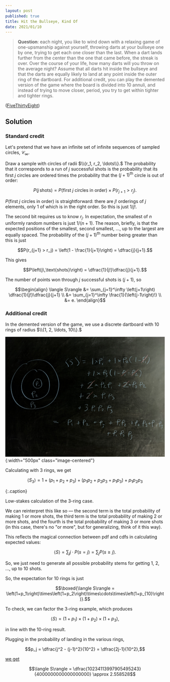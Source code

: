 ```yaml
---
layout: post
published: true
title: Hit the Bullseye, Kind Of
date: 2021/01/10
---
```


>**Question**: each night, you like to wind down with a relaxing game of one-upsmanship against yourself, throwing darts at your bullseye one by one, trying to get each one closer than the last. When a dart lands further from the center than the one that came before, the streak is over. Over the course of your life, how many darts will you throw on the average night? Assume that all darts hit inside the bullseye and that the darts are equally likely to land at any point inside the outer ring of the dartboard. For additional credit, you can play the demented version of the game where the board is divided into $10$ annuli, and instead of trying to move closer, period, you try to get within tighter and tighter rings.

<!--more-->

([FiveThirtyEight](https://fivethirtyeight.com/features/can-you-cut-the-square-into-more-squares/))

## Solution

### Standard credit

Let's pretend that we have an infinite set of infinite sequences of sampled circles, $\mathcal{C}_\infty.$ 

Draw a sample with circles of radii $\\{r_1, r_2, \ldots\\}.$ The probability that it corresponds to a run of $j$ successful shots is the probability that its first $j$ circles are ordered times the probability that the $\left(j+1\right)^\text{th}$ circle is out of order:

$$P\left(j\,\text{shots}\right) = P(\text{first $j$ circles in order})\times P(r_{j+1} > r_j).$$

$P(\text{first $j$ circles in order})$ is straightforward: there are $j!$ orderings of $j$ elements, only $1$ of which is in the right order. So this is just $1/j!.$

The second bit requires us to know $r_j.$ In expectation, the smallest of $n$ uniformly random numbers is just $1/(n+1).$ The reason, briefly, is that the expected positions of the smallest, second smallest, ..., up to the largest are equally spaced. The probability of the $\left(j+1\right)^\text{th}$ number being greater than this is just 

$$P(r_{j+1} > r_j) = \left(1 - \frac{1}{j+1}\right) = \dfrac{j}{j+1}.$$

This gives

$$P\left(j\,\text{shots}\right) = \dfrac{1}{j!}\dfrac{j}{j+1}.$$

The number of points won through $j$ successful shots is $\left(j+1\right),$ so

$$\begin{align}
\langle S\rangle &= \sum_{j=1}^\infty \left(j+1\right) \dfrac{1}{j!}\dfrac{j}{j+1} \\
&= \sum_{j=1}^\infty \frac{1}{\left(j-1\right)!} \\
&= e.
\end{align}$$

### Additional credit

In the demented version of the game, we use a discrete dartboard with $10$ rings of radius $\\{1, 2, \ldots, 10\\}.$ 

![](/img/2021-01-10-bullseye.jpg){:width="500px" class="image-centered"}

Calculating with $3$ rings, we get

$$ \langle S_3\rangle = 1 + \left(p_1+p_2 + p_3\right) + \left(p_1p_2 + p_2p_3 + p_1p_3\right) + p_1p_2p_3 $$

{:.caption}

Low-stakes calculation of the $3$-ring case.

We can reinterpret this like so — the second term is the total probability of making $1$ or more shots, the third term is the total probability of making $2$ or more shots, and the fourth is the total probability of making $3$ or more shots (in this case, there's no "or more", but for generalizing, think of it this way).

This reflects the magical connection between pdf and cdfs in calculating expected values:

$$\langle S\rangle =\sum_j j\cdot P(s = j) = \sum_j P(s \geq j).$$

So, we just need to generate all possible probability stems for getting $1,$ $2,$ $\ldots,$ up to $10$ shots. 

So, the expectation for $10$ rings is just

$$\boxed{\langle S\rangle = \left(1+p_1\right)\times\left(1+p_2\right)\times\cdots\times\left(1+p_{10}\right)}.$$

To check, we can factor the $3$-ring example, which produces

$$\langle S\rangle = \left(1 + p_1\right)\times\left(1 + p_2\right)\times\left(1 + p_3\right),$$

in line with the $10$-ring result.

Plugging in the probability of landing in the various rings, 

$$p_j = \dfrac{j^2 - (j-1)^2}{10^2} = \dfrac{2j-1}{10^2},$$ 

[we get](https://www.wolframalpha.com/input/?i=product+%281+%2B+%282j-1%29%2F10%5E2%29+from+j+%3D+1+to+10) 

$$\langle S\rangle = \dfrac{10234113997905495243}{4000000000000000000} \approx 2.558528$$


<br>
